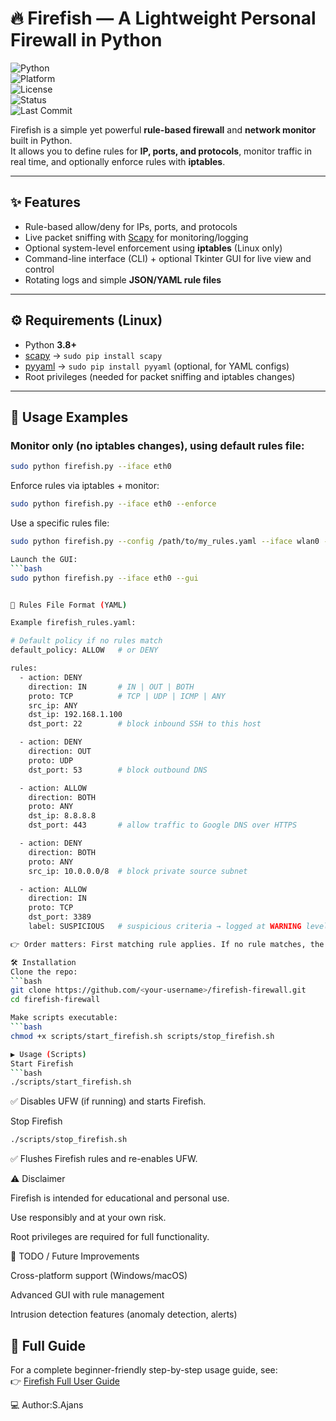 # 🔥 Firefish — A Lightweight Personal Firewall in Python  

![Python](https://img.shields.io/badge/python-3.8+-blue.svg)  
![Platform](https://img.shields.io/badge/platform-Linux-orange.svg)  
![License](https://img.shields.io/badge/license-MIT-green.svg)  
![Status](https://img.shields.io/badge/status-active-success.svg)  
![Last Commit](https://img.shields.io/github/last-commit/<your-username>/firefish-firewall)

Firefish is a simple yet powerful **rule-based firewall** and **network monitor** built in Python.  
It allows you to define rules for **IP, ports, and protocols**, monitor traffic in real time, and optionally enforce rules with **iptables**.  

---

## ✨ Features
- Rule-based allow/deny for IPs, ports, and protocols  
- Live packet sniffing with [Scapy](https://scapy.net/) for monitoring/logging  
- Optional system-level enforcement using **iptables** (Linux only)  
- Command-line interface (CLI) + optional Tkinter GUI for live view and control  
- Rotating logs and simple **JSON/YAML rule files**  

---

## ⚙️ Requirements (Linux)
- Python **3.8+**  
- [scapy](https://pypi.org/project/scapy/) → `sudo pip install scapy`  
- [pyyaml](https://pypi.org/project/PyYAML/) → `sudo pip install pyyaml` (optional, for YAML configs)  
- Root privileges (needed for packet sniffing and iptables changes)  

---

## 🚀 Usage Examples

### Monitor only (no iptables changes), using default rules file:
```bash
sudo python firefish.py --iface eth0
```

Enforce rules via iptables + monitor:
```bash
sudo python firefish.py --iface eth0 --enforce
```

Use a specific rules file:
```bash
sudo python firefish.py --config /path/to/my_rules.yaml --iface wlan0 --enforce

Launch the GUI:
```bash
sudo python firefish.py --iface eth0 --gui


📜 Rules File Format (YAML)

Example firefish_rules.yaml:

# Default policy if no rules match
default_policy: ALLOW   # or DENY

rules:
  - action: DENY
    direction: IN       # IN | OUT | BOTH
    proto: TCP          # TCP | UDP | ICMP | ANY
    src_ip: ANY
    dst_ip: 192.168.1.100
    dst_port: 22        # block inbound SSH to this host

  - action: DENY
    direction: OUT
    proto: UDP
    dst_port: 53        # block outbound DNS

  - action: ALLOW
    direction: BOTH
    proto: ANY
    dst_ip: 8.8.8.8
    dst_port: 443       # allow traffic to Google DNS over HTTPS

  - action: DENY
    direction: BOTH
    proto: ANY
    src_ip: 10.0.0.0/8  # block private source subnet

  - action: ALLOW
    direction: IN
    proto: TCP
    dst_port: 3389
    label: SUSPICIOUS   # suspicious criteria → logged at WARNING level

👉 Order matters: First matching rule applies. If no rule matches, the default policy applies.

🛠️ Installation
Clone the repo:
```bash
git clone https://github.com/<your-username>/firefish-firewall.git
cd firefish-firewall

Make scripts executable:
```bash
chmod +x scripts/start_firefish.sh scripts/stop_firefish.sh

▶️ Usage (Scripts)
Start Firefish
```bash
./scripts/start_firefish.sh
```
✅ Disables UFW (if running) and starts Firefish.

Stop Firefish
```bash
./scripts/stop_firefish.sh
```
✅ Flushes Firefish rules and re-enables UFW.

⚠️ Disclaimer

Firefish is intended for educational and personal use.

Use responsibly and at your own risk.

Root privileges are required for full functionality.

📌 TODO / Future Improvements

Cross-platform support (Windows/macOS)

Advanced GUI with rule management

Intrusion detection features (anomaly detection, alerts)

## 📖 Full Guide
For a complete beginner-friendly step-by-step usage guide, see:  
👉 [Firefish Full User Guide](docs/FIREFISH_GUIDE.md)

💻 Author:S.Ajans
